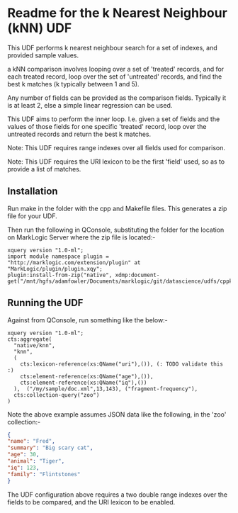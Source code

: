 # Readme for the k Nearest Neighbour (kNN) UDF

This UDF performs k nearest neighbour search for a set of indexes, and provided sample values.

a kNN comparison involves looping over a set of 'treated' records, and for each treated record, loop over
the set of 'untreated' records, and find the best k matches (k typically between 1 and 5).

Any number of fields can be provided as the comparison fields. Typically it is at least 2, else a simple linear
regression can be used.

This UDF aims to perform the inner loop. I.e. given a set of fields and the values of those fields for one specific
'treated' record, loop over the untreated records and return the best k matches.

Note: This UDF requires range indexes over all fields used for comparison.

Note: This UDF requires the URI lexicon to be the first 'field' used, so as to provide a list of matches.

## Installation

Run make in the folder with the cpp and Makefile files. This generates a zip file for your UDF.

Then run the following in QConsole, substituting the folder for the location on MarkLogic Server
where the zip file is located:-

```xquery
xquery version "1.0-ml";
import module namespace plugin = "http://marklogic.com/extension/plugin" at "MarkLogic/plugin/plugin.xqy";
plugin:install-from-zip("native", xdmp:document-get("/mnt/hgfs/adamfowler/Documents/marklogic/git/datascience/udfs/cppknn/knn.zip")/node())
```

## Running the UDF

Against from QConsole, run something like the below:-

```xquery
xquery version "1.0-ml";
cts:aggregate(
  "native/knn",
  "knn",
  (
    cts:lexicon-reference(xs:QName("uri"),()), (: TODO validate this :)
    cts:element-reference(xs:QName("age"),()),
    cts:element-reference(xs:QName("iq"),())
  ),  ("/my/sample/doc.xml",13,143), ("fragment-frequency"),
  cts:collection-query("zoo")
)
```

Note the above example assumes JSON data like the following, in the 'zoo' collection:-

```json
{
"name": "Fred",
"summary": "Big scary cat",
"age": 30,
"animal": "Tiger",
"iq": 123,
"family": "Flintstones"
}
```

The UDF configuration above requires a two double range indexes over the fields to be compared, and the URI lexicon
to be enabled.
